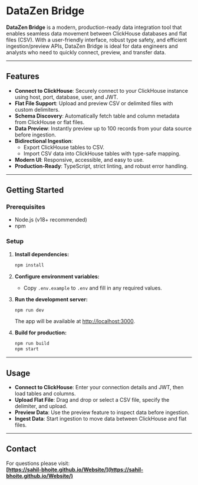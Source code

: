 # DataZen Bridge

**DataZen Bridge** is a modern, production-ready data integration tool that enables seamless data movement between ClickHouse databases and flat files (CSV). With a user-friendly interface, robust type safety, and efficient ingestion/preview APIs, DataZen Bridge is ideal for data engineers and analysts who need to quickly connect, preview, and transfer data.

---

## Features

- **Connect to ClickHouse**: Securely connect to your ClickHouse instance using host, port, database, user, and JWT.
- **Flat File Support**: Upload and preview CSV or delimited files with custom delimiters.
- **Schema Discovery**: Automatically fetch table and column metadata from ClickHouse or flat files.
- **Data Preview**: Instantly preview up to 100 records from your data source before ingestion.
- **Bidirectional Ingestion**:
  - Export ClickHouse tables to CSV.
  - Import CSV data into ClickHouse tables with type-safe mapping.
- **Modern UI**: Responsive, accessible, and easy to use.
- **Production-Ready**: TypeScript, strict linting, and robust error handling.

---

## Getting Started

### Prerequisites

- Node.js (v18+ recommended)
- npm

### Setup

1. **Install dependencies:**
   ```bash
   npm install
   ```

2. **Configure environment variables:**
   - Copy `.env.example` to `.env` and fill in any required values.

3. **Run the development server:**
   ```bash
   npm run dev
   ```
   The app will be available at [http://localhost:3000](http://localhost:3000).

4. **Build for production:**
   ```bash
   npm run build
   npm start
   ```

---

## Usage

- **Connect to ClickHouse**: Enter your connection details and JWT, then load tables and columns.
- **Upload Flat File**: Drag and drop or select a CSV file, specify the delimiter, and upload.
- **Preview Data**: Use the preview feature to inspect data before ingestion.
- **Ingest Data**: Start ingestion to move data between ClickHouse and flat files.

---

## Contact

For questions please visit:  
**[https://sahil-bhoite.github.io/Website/](https://sahil-bhoite.github.io/Website/)**
